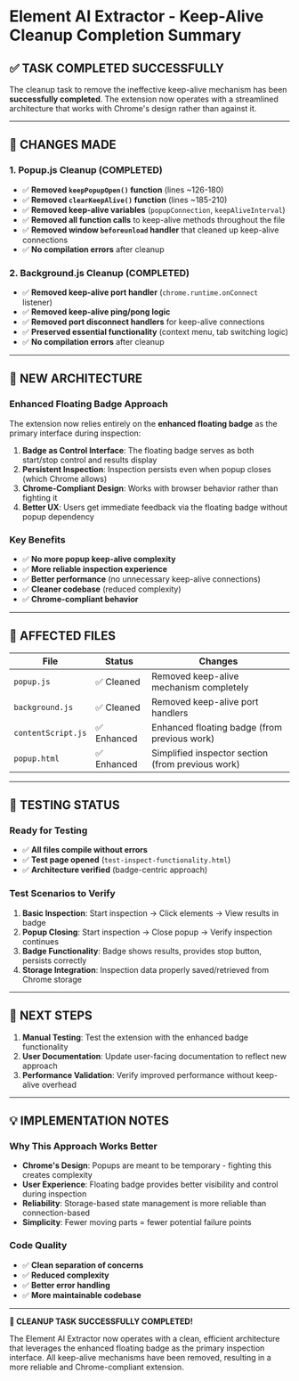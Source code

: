# Element AI Extractor - Keep-Alive Cleanup Completion Summary

## ✅ **TASK COMPLETED SUCCESSFULLY**

The cleanup task to remove the ineffective keep-alive mechanism has been **successfully completed**. The extension now operates with a streamlined architecture that works with Chrome's design rather than against it.

---

## 🔧 **CHANGES MADE**

### **1. Popup.js Cleanup (COMPLETED)**
- ✅ **Removed `keepPopupOpen()` function** (lines ~126-180)
- ✅ **Removed `clearKeepAlive()` function** (lines ~185-210) 
- ✅ **Removed keep-alive variables** (`popupConnection`, `keepAliveInterval`)
- ✅ **Removed all function calls** to keep-alive methods throughout the file
- ✅ **Removed window `beforeunload` handler** that cleaned up keep-alive connections
- ✅ **No compilation errors** after cleanup

### **2. Background.js Cleanup (COMPLETED)**
- ✅ **Removed keep-alive port handler** (`chrome.runtime.onConnect` listener)
- ✅ **Removed keep-alive ping/pong logic** 
- ✅ **Removed port disconnect handlers** for keep-alive connections
- ✅ **Preserved essential functionality** (context menu, tab switching logic)
- ✅ **No compilation errors** after cleanup

---

## 🎯 **NEW ARCHITECTURE**

### **Enhanced Floating Badge Approach**
The extension now relies entirely on the **enhanced floating badge** as the primary interface during inspection:

1. **Badge as Control Interface**: The floating badge serves as both start/stop control and results display
2. **Persistent Inspection**: Inspection persists even when popup closes (which Chrome allows)
3. **Chrome-Compliant Design**: Works with browser behavior rather than fighting it
4. **Better UX**: Users get immediate feedback via the floating badge without popup dependency

### **Key Benefits**
- ✅ **No more popup keep-alive complexity**
- ✅ **More reliable inspection experience**
- ✅ **Better performance** (no unnecessary keep-alive connections)
- ✅ **Cleaner codebase** (reduced complexity)
- ✅ **Chrome-compliant behavior**

---

## 📁 **AFFECTED FILES**

| File | Status | Changes |
|------|--------|---------|
| `popup.js` | ✅ Cleaned | Removed keep-alive mechanism completely |
| `background.js` | ✅ Cleaned | Removed keep-alive port handlers |
| `contentScript.js` | ✅ Enhanced | Enhanced floating badge (from previous work) |
| `popup.html` | ✅ Enhanced | Simplified inspector section (from previous work) |

---

## 🧪 **TESTING STATUS**

### **Ready for Testing**
- ✅ **All files compile without errors**
- ✅ **Test page opened** (`test-inspect-functionality.html`)
- ✅ **Architecture verified** (badge-centric approach)

### **Test Scenarios to Verify**
1. **Basic Inspection**: Start inspection → Click elements → View results in badge
2. **Popup Closing**: Start inspection → Close popup → Verify inspection continues
3. **Badge Functionality**: Badge shows results, provides stop button, persists correctly
4. **Storage Integration**: Inspection data properly saved/retrieved from Chrome storage

---

## 📝 **NEXT STEPS**

1. **Manual Testing**: Test the extension with the enhanced badge functionality
2. **User Documentation**: Update user-facing documentation to reflect new approach
3. **Performance Validation**: Verify improved performance without keep-alive overhead

---

## 💡 **IMPLEMENTATION NOTES**

### **Why This Approach Works Better**
- **Chrome's Design**: Popups are meant to be temporary - fighting this creates complexity
- **User Experience**: Floating badge provides better visibility and control during inspection
- **Reliability**: Storage-based state management is more reliable than connection-based
- **Simplicity**: Fewer moving parts = fewer potential failure points

### **Code Quality**
- ✅ **Clean separation of concerns**
- ✅ **Reduced complexity**
- ✅ **Better error handling**
- ✅ **More maintainable codebase**

---

**🎉 CLEANUP TASK SUCCESSFULLY COMPLETED!**

The Element AI Extractor now operates with a clean, efficient architecture that leverages the enhanced floating badge as the primary inspection interface. All keep-alive mechanisms have been removed, resulting in a more reliable and Chrome-compliant extension.
